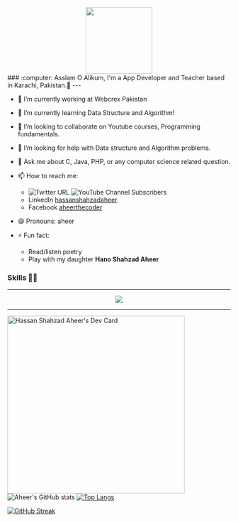 <div id="header" align="center">
  <img src="https://i.giphy.com/media/juua9i2c2fA0AIp2iq/giphy.webp" width="150" height="150"/>
</div>
### :computer: Asslam O Alikum, I'm a App Developer and Teacher based in Karachi, Pakistan.👋
---
 

- 🔭 I’m currently working at Webcrex Pakistan
- 🌱 I’m currently learning Data Structure and Algorithm!
- 👯 I’m looking to collaborate on Youtube courses, Programming fundamentals.
- 🤔 I’m looking for help with Data structure and Algorithm problems.
- 💬 Ask me about C, Java, PHP, or any computer science related question.
- 📫 How to reach me: <br>
   * ![Twitter URL](https://img.shields.io/twitter/url?logo=twitter&style=for-the-badge&url=https%3A%2F%2Ftwitter.com%2Fhshahzadaheer) ![YouTube Channel Subscribers](https://img.shields.io/youtube/channel/subscribers/UC0tuJu6F3wB9vy4z7t2vqQA?logo=YouTube&style=for-the-badge)
   * LinkedIn [hassanshahzadaheer](https://www.linkedin.com/in/hassanshahzadaheer/)
   * Facebook [aheerthecoder](https://www.facebook.com/aheerthecoder)

- 😄 Pronouns: aheer
- ⚡ Fun fact: 
   * Read/listen poetry
   * Play with my daughter **Hano Shahzad Aheer**

### Skills 👨‍💻
---
<p align="center">
  <a href="https://skillicons.dev">
    <img src="https://skillicons.dev/icons?i=java,git,dart,php,c,vim,html,css,bash,linux,mysql,wordpress,vscode," />
  </a>
</p>

---
<a href="https://app.daily.dev/aheer"><img src="https://api.daily.dev/devcards/05d9390a067742d884c61c17ddc27b2a.png?r=kao" width="400" alt="Hassan Shahzad Aheer's Dev Card"/></a>
![Aheer's GitHub stats](https://github-readme-stats.vercel.app/api?username=hassanshahzadaheer&show_icons=true)
[![Top Langs](https://github-readme-stats.vercel.app/api/top-langs/?username=hassanshahzadaheer&layout=compact)](https://github.com/hassanshahzadaheer/github-readme-stats)

[![GitHub Streak](http://github-readme-streak-stats.herokuapp.com?user=hassanshahzadaheer&theme=flag-india)](https://git.io/streak-stats)
